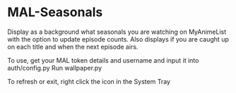 # MAL-Seasonals
Display as a background what seasonals you are watching on MyAnimeList with the option to update episode counts. Also displays if you are caught up on each title and when the next episode airs.

To use, get your MAL token details and username and input it into auth/config.py
Run wallpaper.py

To refresh or exit, right click the icon in the System Tray
